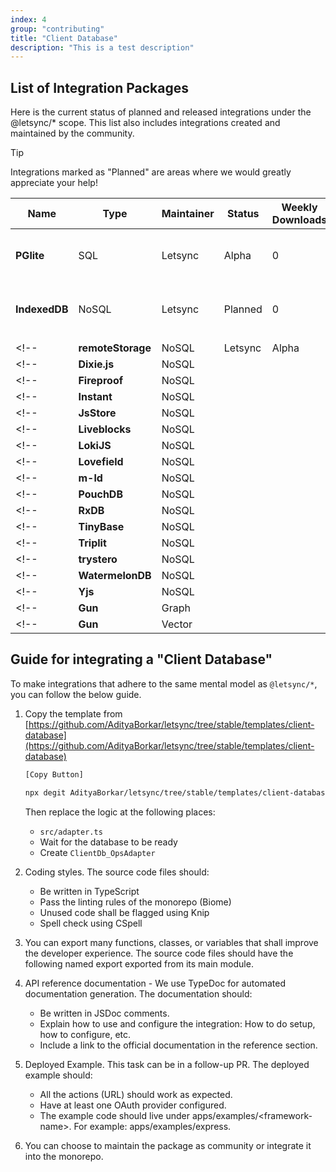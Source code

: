 ```yaml
---
index: 4
group: "contributing"
title: "Client Database"
description: "This is a test description"
---
```


## List of Integration Packages

Here is the current status of planned and released integrations under the @letsync/* scope. This list also includes integrations created and maintained by the community.

> [!TIP]
> Integrations marked as "Planned" are areas where we would greatly appreciate your help!

| **Name**       | **Type** | **Maintainer** | **Status** | Weekly Downloads	| **Links**                  |
|----------------|----------|----------------|------------|---------------------|----------------------------|
| **PGlite**     | SQL      | Letsync        | Alpha      | 0					| NPM, Deno, GitHub, Guide   |
| **IndexedDB**  | NoSQL    | Letsync        | Planned    | 0					| NPM, Deno, GitHub, Guide   |
| 		         | 		    |                |            | 					|							 |
<!-- | **remoteStorage** | NoSQL | Letsync        | Alpha      | 0					| NPM, Deno, GitHub, Guide   | -->
<!-- | **Dixie.js**   | NoSQL    |                |            | 0					| NPM, Deno, GitHub, Guide   | -->
<!-- | **Fireproof**  | NoSQL    |                |            | 0					| NPM, Deno, GitHub, Guide   | -->
<!-- | **Instant**    | NoSQL    |                |            | 0					| NPM, Deno, GitHub, Guide   | -->
<!-- | **JsStore**    | NoSQL    |                |            | 0					| NPM, Deno, GitHub, Guide   | -->
<!-- | **Liveblocks** | NoSQL    |                |            | 0					| NPM, Deno, GitHub, Guide   | -->
<!-- | **LokiJS**     | NoSQL    |                |            | 0					| NPM, Deno, GitHub, Guide   | -->
<!-- | **Lovefield**  | NoSQL    |                |            | 0					| NPM, Deno, GitHub, Guide   | -->
<!-- | **m-ld**       | NoSQL    |                |            | 0					| NPM, Deno, GitHub, Guide   | -->
<!-- | **PouchDB**    | NoSQL    |                |            | 0					| NPM, Deno, GitHub, Guide   | -->
<!-- | **RxDB**       | NoSQL    |                |            | 0					| NPM, Deno, GitHub, Guide   | -->
<!-- | **TinyBase**   | NoSQL    |                |            | 0					| NPM, Deno, GitHub, Guide   | -->
<!-- | **Triplit**    | NoSQL    |                |            | 0					| NPM, Deno, GitHub, Guide   | -->
<!-- | **trystero**   | NoSQL    |                |            | 0					| NPM, Deno, GitHub, Guide   | -->
<!-- | **WatermelonDB** | NoSQL  |                |            | 0					| NPM, Deno, GitHub, Guide   | -->
<!-- | **Yjs**        | NoSQL    |                |            | 0					| NPM, Deno, GitHub, Guide   | -->
<!-- | **Gun**        | Graph    |                |            | 0					| NPM, Deno, GitHub, Guide   | -->
<!-- | **Gun**        | Vector   |                |            | 0					| NPM, Deno, GitHub, Guide   | -->

## Guide for integrating a "Client Database"

To make integrations that adhere to the same mental model as `@letsync/*`, you can follow the below guide.

1. Copy the template from [https://github.com/AdityaBorkar/letsync/tree/stable/templates/client-database](https://github.com/AdityaBorkar/letsync/tree/stable/templates/client-database)

   ```bash
   [Copy Button]

   npx degit AdityaBorkar/letsync/tree/stable/templates/client-database my-db-name
   ```

   Then replace the logic at the following places:

   - `src/adapter.ts`
   - Wait for the database to be ready
   - Create `ClientDb_OpsAdapter`

2. Coding styles. The source code files should:

   - Be written in TypeScript
   - Pass the linting rules of the monorepo (Biome)
   - Unused code shall be flagged using Knip
   - Spell check using CSpell

3. You can export many functions, classes, or variables that shall improve the developer experience. The source code files should have the following named export exported from its main module.

4. API reference documentation - We use TypeDoc for automated documentation generation. The documentation should:

   - Be written in JSDoc comments.
   - Explain how to use and configure the integration: How to do setup, how to configure, etc.
   - Include a link to the official documentation in the reference section.

5. Deployed Example. This task can be in a follow-up PR. The deployed example should:

   - All the actions (URL) should work as expected.
   - Have at least one OAuth provider configured.
   - The example code should live under apps/examples/\<framework-name\>. For example: apps/examples/express.

6. You can choose to maintain the package as community or integrate it into the monorepo.
